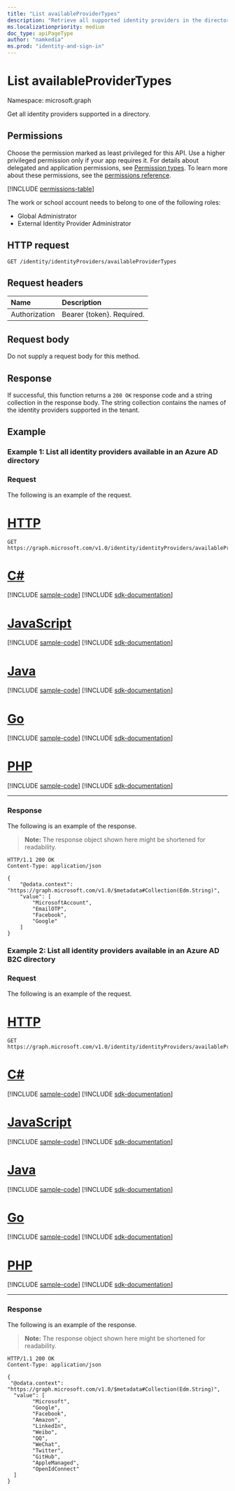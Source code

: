 ```yaml
---
title: "List availableProviderTypes"
description: "Retrieve all supported identity providers in the directory."
ms.localizationpriority: medium
doc_type: apiPageType
author: "namkedia"
ms.prod: "identity-and-sign-in"
---
```


# List availableProviderTypes
Namespace: microsoft.graph

Get all identity providers supported in a directory.

## Permissions

Choose the permission marked as least privileged for this API. Use a higher privileged permission only if your app requires it. For details about delegated and application permissions, see [Permission types](/graph/permissions-overview#permission-types). To learn more about these permissions, see the [permissions reference](/graph/permissions-reference).

<!-- { "blockType": "permissions", "name": "identityproviderbase_availableprovidertypes" } -->
[!INCLUDE [permissions-table](../includes/permissions/identityproviderbase-availableprovidertypes-permissions.md)]

The work or school account needs to belong to one of the following roles:

* Global Administrator
* External Identity Provider Administrator

## HTTP request

<!-- { "blockType": "ignored" } -->

```http
GET /identity/identityProviders/availableProviderTypes
```

## Request headers

|Name|Description|
|:---------------|:----------|
|Authorization|Bearer {token}. Required.|

## Request body
Do not supply a request body for this method.

## Response

If successful, this function returns a `200 OK` response code and a string collection in the response body. The string collection contains the names of the identity providers supported in the tenant.

## Example

### Example 1: List all identity providers available in an Azure AD directory

### Request
The following is an example of the request.

# [HTTP](#tab/http)
<!-- {
  "blockType": "request",
  "name": "identityprovider_availableprovidertypes_azure_AD_dir"
}
-->

``` http
GET https://graph.microsoft.com/v1.0/identity/identityProviders/availableProviderTypes
```

# [C#](#tab/csharp)
[!INCLUDE [sample-code](../includes/snippets/csharp/identityprovider-availableprovidertypes-azure-ad-dir-csharp-snippets.md)]
[!INCLUDE [sdk-documentation](../includes/snippets/snippets-sdk-documentation-link.md)]

# [JavaScript](#tab/javascript)
[!INCLUDE [sample-code](../includes/snippets/javascript/identityprovider-availableprovidertypes-azure-ad-dir-javascript-snippets.md)]
[!INCLUDE [sdk-documentation](../includes/snippets/snippets-sdk-documentation-link.md)]

# [Java](#tab/java)
[!INCLUDE [sample-code](../includes/snippets/java/identityprovider-availableprovidertypes-azure-ad-dir-java-snippets.md)]
[!INCLUDE [sdk-documentation](../includes/snippets/snippets-sdk-documentation-link.md)]

# [Go](#tab/go)
[!INCLUDE [sample-code](../includes/snippets/go/identityprovider-availableprovidertypes-azure-ad-dir-go-snippets.md)]
[!INCLUDE [sdk-documentation](../includes/snippets/snippets-sdk-documentation-link.md)]

# [PHP](#tab/php)
[!INCLUDE [sample-code](../includes/snippets/php/identityprovider-availableprovidertypes-azure-ad-dir-php-snippets.md)]
[!INCLUDE [sdk-documentation](../includes/snippets/snippets-sdk-documentation-link.md)]

---

### Response

The following is an example of the response.

>**Note:** The response object shown here might be shortened for readability.

<!-- {
  "blockType": "response",
  "truncated": true,
  "@odata.type": "Collection(Edm.String)"
}
-->

``` http
HTTP/1.1 200 OK
Content-Type: application/json

{
    "@odata.context": "https://graph.microsoft.com/v1.0/$metadata#Collection(Edm.String)",
    "value": [
        "MicrosoftAccount",
        "EmailOTP",
        "Facebook",
        "Google"
    ]
}
```

### Example 2: List all identity providers available in an Azure AD B2C directory

### Request
The following is an example of the request.

# [HTTP](#tab/http)
<!-- {
  "blockType": "request",
  "name": "identityprovider_availableprovidertypes_b2c"
}
-->

``` http
GET https://graph.microsoft.com/v1.0/identity/identityProviders/availableProviderTypes
```

# [C#](#tab/csharp)
[!INCLUDE [sample-code](../includes/snippets/csharp/identityprovider-availableprovidertypes-b2c-csharp-snippets.md)]
[!INCLUDE [sdk-documentation](../includes/snippets/snippets-sdk-documentation-link.md)]

# [JavaScript](#tab/javascript)
[!INCLUDE [sample-code](../includes/snippets/javascript/identityprovider-availableprovidertypes-b2c-javascript-snippets.md)]
[!INCLUDE [sdk-documentation](../includes/snippets/snippets-sdk-documentation-link.md)]

# [Java](#tab/java)
[!INCLUDE [sample-code](../includes/snippets/java/identityprovider-availableprovidertypes-b2c-java-snippets.md)]
[!INCLUDE [sdk-documentation](../includes/snippets/snippets-sdk-documentation-link.md)]

# [Go](#tab/go)
[!INCLUDE [sample-code](../includes/snippets/go/identityprovider-availableprovidertypes-b2c-go-snippets.md)]
[!INCLUDE [sdk-documentation](../includes/snippets/snippets-sdk-documentation-link.md)]

# [PHP](#tab/php)
[!INCLUDE [sample-code](../includes/snippets/php/identityprovider-availableprovidertypes-b2c-php-snippets.md)]
[!INCLUDE [sdk-documentation](../includes/snippets/snippets-sdk-documentation-link.md)]

---

### Response

The following is an example of the response.

>**Note:** The response object shown here might be shortened for readability.

<!-- {
  "blockType": "response",
  "truncated": true,
  "@odata.type": "Collection(Edm.String)"
}
-->

``` http
HTTP/1.1 200 OK
Content-Type: application/json

{
 "@odata.context": "https://graph.microsoft.com/v1.0/$metadata#Collection(Edm.String)",
  "value": [
        "Microsoft",
        "Google",
        "Facebook",
        "Amazon",
        "LinkedIn",
        "Weibo",
        "QQ",
        "WeChat",
        "Twitter",
        "GitHub",
        "AppleManaged",
        "OpenIdConnect"
  ]
}
```
